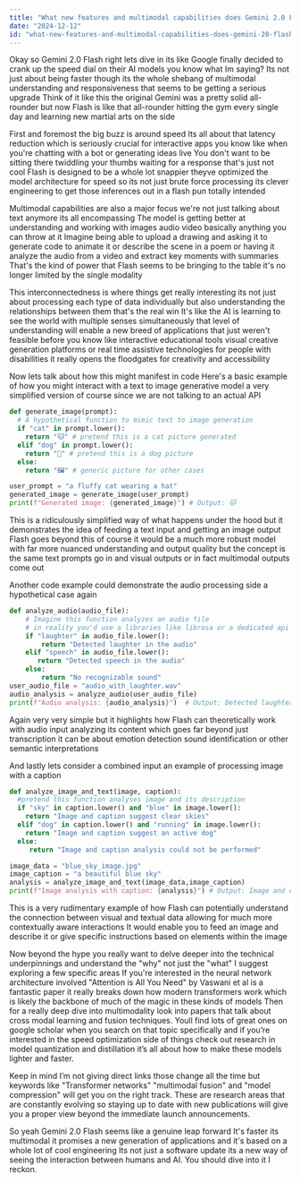 ```yaml
---
title: "What new features and multimodal capabilities does Gemini 2.0 Flash introduce?"
date: "2024-12-12"
id: "what-new-features-and-multimodal-capabilities-does-gemini-20-flash-introduce"
---
```


Okay so Gemini 2.0 Flash right lets dive in its like Google finally decided to crank up the speed dial on their AI models you know what Im saying? Its not just about being faster though its the whole shebang of multimodal understanding and responsiveness that seems to be getting a serious upgrade Think of it like this the original Gemini was a pretty solid all-rounder but now Flash is like that all-rounder hitting the gym every single day and learning new martial arts on the side

First and foremost the big buzz is around speed Its all about that latency reduction which is seriously crucial for interactive apps you know like when you're chatting with a bot or generating ideas live You don't want to be sitting there twiddling your thumbs waiting for a response that's just not cool Flash is designed to be a whole lot snappier theyve optimized the model architecture for speed so its not just brute force processing its clever engineering to get those inferences out in a flash pun totally intended

Multimodal capabilities are also a major focus we're not just talking about text anymore its all encompassing The model is getting better at understanding and working with images audio video basically anything you can throw at it Imagine being able to upload a drawing and asking it to generate code to animate it or describe the scene in a poem or having it analyze the audio from a video and extract key moments with summaries That's the kind of power that Flash seems to be bringing to the table it's no longer limited by the single modality

This interconnectedness is where things get really interesting its not just about processing each type of data individually but also understanding the relationships between them that's the real win It's like the AI is learning to see the world with multiple senses simultaneously that level of understanding will enable a new breed of applications that just weren't feasible before you know like interactive educational tools visual creative generation platforms or real time assistive technologies for people with disabilities it really opens the floodgates for creativity and accessibility

Now lets talk about how this might manifest in code Here's a basic example of how you might interact with a text to image generative model a very simplified version of course since we are not talking to an actual API

```python
def generate_image(prompt):
  # A hypothetical function to mimic text to image generation
  if "cat" in prompt.lower():
    return "🐱" # pretend this is a cat picture generated
  elif "dog" in prompt.lower():
    return "🐶" # pretend this is a dog picture
  else:
    return "🖼️" # generic picture for other cases

user_prompt = "a fluffy cat wearing a hat"
generated_image = generate_image(user_prompt)
print(f"Generated image: {generated_image}") # Output: 🐱
```

This is a ridiculously simplified way of what happens under the hood but it demonstrates the idea of feeding a text input and getting an image output Flash goes beyond this of course it would be a much more robust model with far more nuanced understanding and output quality but the concept is the same text prompts go in and visual outputs or in fact multimodal outputs come out

Another code example could demonstrate the audio processing side a hypothetical case again

```python
def analyze_audio(audio_file):
    # Imagine this function analyzes an audio file
    # in reality you'd use a libraries like librosa or a dedicated api
    if "laughter" in audio_file.lower():
        return "Detected laughter in the audio"
    elif "speech" in audio_file.lower():
       return "Detected speech in the audio"
    else:
        return "No recognizable sound"
user_audio_file = "audio_with_laughter.wav"
audio_analysis = analyze_audio(user_audio_file)
print(f"Audio analysis: {audio_analysis}")  # Output: Detected laughter in the audio
```

Again very very simple but it highlights how Flash can theoretically work with audio input analyzing its content which goes far beyond just transcription it can be about emotion detection sound identification or other semantic interpretations

And lastly lets consider a combined input an example of processing image with a caption

```python
def analyze_image_and_text(image, caption):
  #pretend this function analyses image and its description
  if "sky" in caption.lower() and "blue" in image.lower():
    return "Image and caption suggest clear skies"
  elif "dog" in caption.lower() and "running" in image.lower():
    return "Image and caption suggest an active dog"
  else:
     return "Image and caption analysis could not be performed"

image_data = "blue_sky_image.jpg"
image_caption = "a beautiful blue sky"
analysis = analyze_image_and_text(image_data,image_caption)
print(f"Image analysis with caption: {analysis}") # Output: Image and caption suggest clear skies
```

This is a very rudimentary example of how Flash can potentially understand the connection between visual and textual data allowing for much more contextually aware interactions It would enable you to feed an image and describe it or give specific instructions based on elements within the image

Now beyond the hype you really want to delve deeper into the technical underpinnings and understand the "why" not just the "what" I suggest exploring a few specific areas If you're interested in the neural network architecture involved "Attention is All You Need" by Vaswani et al is a fantastic paper it really breaks down how modern transformers work which is likely the backbone of much of the magic in these kinds of models Then for a really deep dive into multimodality look into papers that talk about cross modal learning and fusion techniques. Youll find lots of great ones on google scholar when you search on that topic specifically and if you’re interested in the speed optimization side of things check out research in model quantization and distillation it’s all about how to make these models lighter and faster.

Keep in mind I’m not giving direct links those change all the time but keywords like "Transformer networks" "multimodal fusion" and "model compression" will get you on the right track. These are research areas that are constantly evolving so staying up to date with new publications will give you a proper view beyond the immediate launch announcements.

So yeah Gemini 2.0 Flash seems like a genuine leap forward It's faster its multimodal it promises a new generation of applications and it's based on a whole lot of cool engineering Its not just a software update its a new way of seeing the interaction between humans and AI. You should dive into it I reckon.
